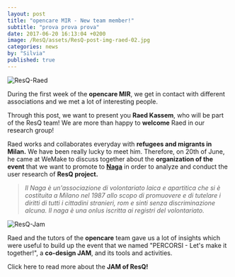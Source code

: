 ```yaml
---
layout: post
title: "opencare MIR - New team member!"
subtitle: "prova prova prova"
date: 2017-06-20 16:13:04 +0200
image: /ResQ/assets/ResQ-post-img-raed-02.jpg
categories: news
by: "Silvia"
published: true
---
```


<img src="https://opencarecc.github.io/ResQ/assets/ResQ-post-img-raed-02.jpg" alt="ResQ-Raed">

During the first week of the <b>opencare MIR</b>, we get in contact with different associations and we met a lot of interesting people.

Through this post, we want to present you <b>Raed Kassem</b>, who will be part of the ResQ team! We are more than happy to <b>welcome</b> Raed in our research group!

Raed works and collaborates everyday with <b>refugees and migrants in Milan.</b> We have been really lucky to meet him.
Therefore, on 20th of June, he came at WeMake to discuss together about the <b>organization of the event</b> that we want to promote to <b>[Naga](http://www.naga.it/)</b> in order to analyze and conduct the user research of <b>ResQ project.</b>

<blockquote><i>Il Naga è un'associazione di volontariato laica e apartitica che si è costituita a Milano nel 1987 allo scopo di promuovere e di tutelare i diritti di tutti i cittadini stranieri, rom e sinti senza discriminazione alcuna. Il naga è una onlus iscritta ai registri del volontariato.</i></blockquote>

<img src="https://opencarecc.github.io/ResQ/assets/ResQ-post-img-jam.jpg" alt="ResQ-Jam">

Raed and the tutors of the <b>opencare</b> team gave us a lot of insights which were useful to build up the event that we named "PERCORSI - Let's make it together!", a <b>co-design JAM</b>, and its tools and activities.

Click here to read more about the <b>JAM of ResQ!</b>
